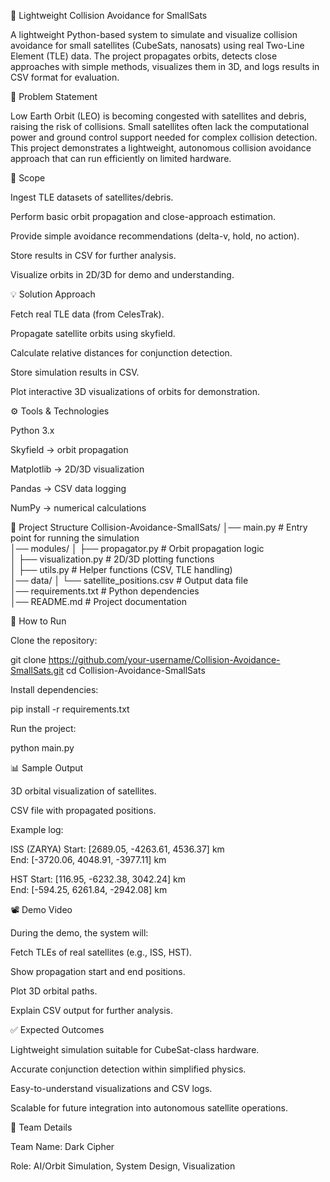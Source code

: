 🚀 Lightweight Collision Avoidance for SmallSats

A lightweight Python-based system to simulate and visualize collision avoidance for small satellites (CubeSats, nanosats) using real Two-Line Element (TLE) data. The project propagates orbits, detects close approaches with simple methods, visualizes them in 3D, and logs results in CSV format for evaluation.

📌 Problem Statement

Low Earth Orbit (LEO) is becoming congested with satellites and debris, raising the risk of collisions. Small satellites often lack the computational power and ground control support needed for complex collision detection.
This project demonstrates a lightweight, autonomous collision avoidance approach that can run efficiently on limited hardware.

🎯 Scope

Ingest TLE datasets of satellites/debris.

Perform basic orbit propagation and close-approach estimation.

Provide simple avoidance recommendations (delta-v, hold, no action).

Store results in CSV for further analysis.

Visualize orbits in 2D/3D for demo and understanding.

💡 Solution Approach

Fetch real TLE data (from CelesTrak).

Propagate satellite orbits using skyfield.

Calculate relative distances for conjunction detection.

Store simulation results in CSV.

Plot interactive 3D visualizations of orbits for demonstration.

⚙️ Tools & Technologies

Python 3.x

Skyfield → orbit propagation

Matplotlib → 2D/3D visualization

Pandas → CSV data logging

NumPy → numerical calculations

📂 Project Structure
Collision-Avoidance-SmallSats/
│── main.py                  # Entry point for running the simulation  
│── modules/
│    ├── propagator.py        # Orbit propagation logic  
│    ├── visualization.py     # 2D/3D plotting functions  
│    ├── utils.py             # Helper functions (CSV, TLE handling)  
│── data/
│    └── satellite_positions.csv  # Output data file  
│── requirements.txt          # Python dependencies  
│── README.md                 # Project documentation  

🚀 How to Run

Clone the repository:

git clone https://github.com/your-username/Collision-Avoidance-SmallSats.git
cd Collision-Avoidance-SmallSats


Install dependencies:

pip install -r requirements.txt


Run the project:

python main.py

📊 Sample Output

3D orbital visualization of satellites.

CSV file with propagated positions.

Example log:

ISS (ZARYA) Start: [2689.05, -4263.61, 4536.37] km  
               End: [-3720.06, 4048.91, -3977.11] km  

HST          Start: [116.95, -6232.38, 3042.24] km  
               End: [-594.25, 6261.84, -2942.08] km  

📽️ Demo Video

During the demo, the system will:

Fetch TLEs of real satellites (e.g., ISS, HST).

Show propagation start and end positions.

Plot 3D orbital paths.

Explain CSV output for further analysis.

✅ Expected Outcomes

Lightweight simulation suitable for CubeSat-class hardware.

Accurate conjunction detection within simplified physics.

Easy-to-understand visualizations and CSV logs.

Scalable for future integration into autonomous satellite operations.

👥 Team Details

Team Name: Dark Cipher

Role: AI/Orbit Simulation, System Design, Visualization
